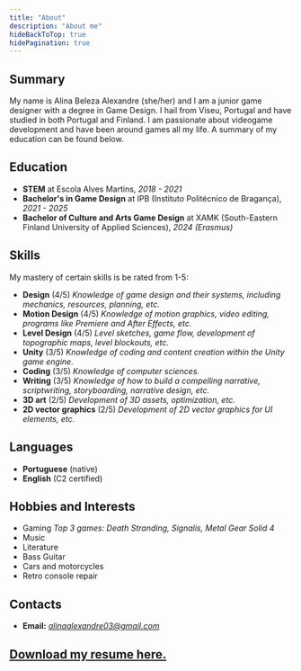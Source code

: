 ```yaml
---
title: "About"
description: "About me"
hideBackToTop: true
hidePagination: true
---
```


## Summary
My name is Alina Beleza Alexandre (she/her) and I am a junior game designer with a degree in Game Design. I hail from Viseu, Portugal and have studied in both Portugal and Finland. I am passionate about videogame development and have been around games all my life. A summary of my education can be found below.

## Education
- **STEM** at Escola Alves Martins, *2018 - 2021* 
- **Bachelor's in Game Design** at IPB (Instituto Politécnico de Bragança), *2021 - 2025* 
- **Bachelor of Culture and Arts Game Design** at XAMK (South-Eastern Finland University of Applied Sciences), *2024 (Erasmus)*

## Skills
My mastery of certain skills is be rated from 1-5:
- **Design** (4/5)
*Knowledge of game design and their systems, including mechanics, resources, planning, etc.*
- **Motion Design** (4/5)
*Knowledge of motion graphics, video editing, programs like Premiere and After Effects, etc.*
- **Level Design** (4/5)
*Level sketches, game flow, development of topographic maps, level blockouts, etc.*
- **Unity** (3/5)
*Knowledge of coding and content creation within the Unity game engine.*
- **Coding** (3/5)
*Knowledge of computer sciences.*
- **Writing** (3/5)
*Knowledge of how to build a compelling narrative, scriptwriting, storyboarding, narrative design, etc.*
- **3D art** (2/5)
*Development of 3D assets, optimization, etc.*
- **2D vector graphics** (2/5)
*Development of 2D vector graphics for UI elements, etc.*

## Languages
- **Portuguese** (native)
- **English** (C2 certified)

## Hobbies and Interests
- Gaming
*Top 3 games: Death Stranding, Signalis, Metal Gear Solid 4*
- Music
- Literature
- Bass Guitar
- Cars and motorcycles
- Retro console repair
## Contacts
- **Email:** *alinaalexandre03@gmail.com*


## [Download my resume here.](downloads/alina.pdf)
